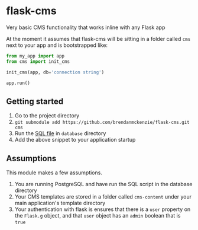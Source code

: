 # flask-cms
Very basic CMS functionality that works inline with any Flask app

At the moment it assumes that flask-cms will be sitting in a folder called `cms` next to your app and is bootstrapped like:

```python
from my_app import app
from cms import init_cms

init_cms(app, db='connection string')

app.run()
```

## Getting started

 1. Go to the project directory
 2. `git submodule add https://github.com/brendanmckenzie/flask-cms.git cms`
 3. Run the [SQL file](https://github.com/brendanmckenzie/flask-cms/blob/master/database/000_up_initial.sql) in `database` directory
 4. Add the above snippet to your application startup

## Assumptions
This module makes a few assumptions.

 1. You are running PostgreSQL and have run the SQL script in the database directory
 2. Your CMS templates are stored in a folder called `cms-content` under your main application's template directory
 3. Your authentication with flask is ensures that there is a `user` property on the `Flask.g` object, and that `user` object has an `admin` boolean that is `true`
